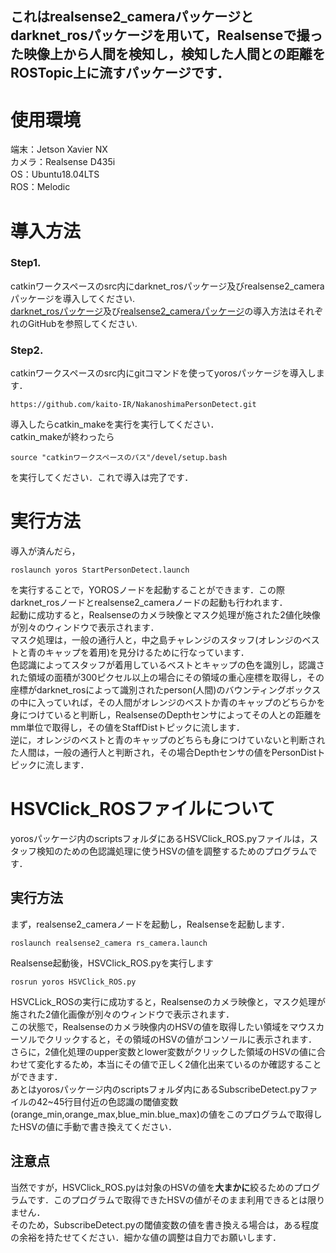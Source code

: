 ## これはrealsense2_cameraパッケージとdarknet_rosパッケージを用いて，Realsenseで撮った映像上から人間を検知し，検知した人間との距離をROSTopic上に流すパッケージです．
# 使用環境  
端末：Jetson Xavier NX  
カメラ：Realsense D435i  
OS：Ubuntu18.04LTS  
ROS：Melodic　　
# 導入方法
### Step1.
catkinワークスペースのsrc内にdarknet_rosパッケージ及びrealsense2_cameraパッケージを導入してください.  
[darknet_rosパッケージ](https://github.com/leggedrobotics/darknet_ros)及び[realsense2_cameraパッケージ](https://github.com/IntelRealSense/realsense-ros)の導入方法はそれぞれのGitHubを参照してください.  
### Step2.
catkinワークスペースのsrc内にgitコマンドを使ってyorosパッケージを導入します．

	https://github.com/kaito-IR/NakanoshimaPersonDetect.git
導入したらcatkin_makeを実行を実行してください．  
catkin_makeが終わったら

	source "catkinワークスペースのパス"/devel/setup.bash
を実行してください．これで導入は完了です．
# 実行方法
導入が済んだら，

	roslaunch yoros StartPersonDetect.launch 
を実行することで，YOROSノードを起動することができます．この際darknet_rosノードとrealsense2_cameraノードの起動も行われます．  
起動に成功すると，Realsenseのカメラ映像とマスク処理が施された2値化映像が別々のウィンドウで表示されます．  
マスク処理は，一般の通行人と，中之島チャレンジのスタッフ(オレンジのベストと青のキャップを着用)を見分けるために行なっています．  
色認識によってスタッフが着用しているベストとキャップの色を識別し，認識された領域の面積が300ピクセル以上の場合にその領域の重心座標を取得し，その座標がdarknet_rosによって識別されたperson(人間)のバウンティングボックスの中に入っていれば，その人間がオレンジのベストか青のキャップのどちらかを身につけていると判断し，RealsenseのDepthセンサによってその人との距離をmm単位で取得し，その値をStaffDistトピックに流します．  
逆に，オレンジのベストと青のキャップのどちらも身につけていないと判断された人間は，一般の通行人と判断され，その場合Depthセンサの値をPersonDistトピックに流します．
# HSVClick_ROSファイルについて
yorosパッケージ内のscriptsフォルダにあるHSVClick_ROS.pyファイルは，スタッフ検知のための色認識処理に使うHSVの値を調整するためのプログラムです．  
## 実行方法
まず，realsense2_cameraノードを起動し，Realsenseを起動します．

	roslaunch realsense2_camera rs_camera.launch
Realsense起動後，HSVClick_ROS.pyを実行します

	rosrun yoros HSVClick_ROS.py 
HSVCLick_ROSの実行に成功すると，Realsenseのカメラ映像と，マスク処理が施された2値化画像が別々のウィンドウで表示されます．  
この状態で，Realsenseのカメラ映像内のHSVの値を取得したい領域をマウスカーソルでクリックすると，その領域のHSVの値がコンソールに表示されます．  
さらに，2値化処理のupper変数とlower変数がクリックした領域のHSVの値に合わせて変化するため，本当にその値で正しく2値化出来ているのか確認することができます．  
あとはyorosパッケージ内のscriptsフォルダ内にあるSubscribeDetect.pyファイルの42~45行目付近の色認識の閾値変数(orange_min,orange_max,blue_min.blue_max)の値をこのプログラムで取得したHSVの値に手動で書き換えてください．
## 注意点
当然ですが，HSVClick_ROS.pyは対象のHSVの値を**大まかに**絞るためのプログラムです．このプログラムで取得できたHSVの値がそのまま利用できるとは限りません．  
そのため，SubscribeDetect.pyの閾値変数の値を書き換える場合は，ある程度の余裕を持たせてください．細かな値の調整は自力でお願いします．
